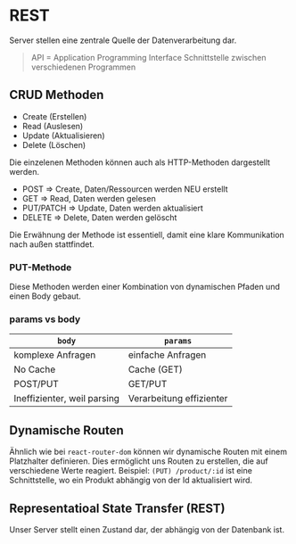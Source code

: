 # REST

Server stellen eine zentrale Quelle der Datenverarbeitung dar.

> API = Application Programming Interface
> Schnittstelle zwischen verschiedenen Programmen

## CRUD Methoden

- Create (Erstellen)
- Read (Auslesen)
- Update (Aktualisieren)
- Delete (Löschen)

Die einzelenen Methoden können auch als HTTP-Methoden dargestellt werden.

- POST      => Create, Daten/Ressourcen werden NEU erstellt
- GET       => Read, Daten werden gelesen
- PUT/PATCH => Update, Daten werden aktualisiert
- DELETE    => Delete, Daten werden gelöscht

Die Erwähnung der Methode ist essentiell, damit eine klare Kommunikation nach außen stattfindet.

### PUT-Methode

Diese Methoden werden einer Kombination von dynamischen Pfaden und einen Body gebaut.

### params vs body

| `body`                      | `params`                 |
| --------------------------- | ------------------------ |
| komplexe Anfragen           | einfache Anfragen        |
| No Cache                    | Cache (GET)              |
| POST/PUT                    | GET/PUT                  |
| Ineffizienter, weil parsing | Verarbeitung effizienter |

## Dynamische Routen

Ähnlich wie bei `react-router-dom` können wir dynamische Routen mit einem Platzhalter definieren.
Dies ermöglicht uns Routen zu erstellen, die auf verschiedene Werte reagiert.
Beispiel:
`(PUT) /product/:id` ist eine Schnittstelle, wo ein Produkt abhängig von der Id aktualisiert wird.

## Representatioal State Transfer (REST)

Unser Server stellt einen Zustand dar, der abhängig von der Datenbank ist.